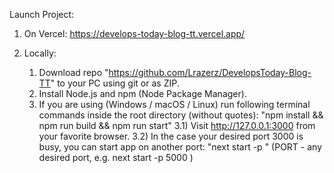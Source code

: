 Launch Project:

1. On Vercel:
https://develops-today-blog-tt.vercel.app/

2. Locally:
    1) Download repo "https://github.com/Lrazerz/DevelopsToday-Blog-TT" to your 
    PC using git or as ZIP.
    2) Install Node.js and npm (Node Package Manager).
    3) If you are using (Windows / macOS / Linux) run following 
    terminal commands inside the root directory (without quotes):
    "npm install && npm run build && npm run start"
    3.1) Visit http://127.0.0.1:3000 from your favorite browser.
    3.2) In the case your desired port 3000 is busy, you can
        start app on another port: "next start -p <PORT>"
        (PORT - any desired port, e.g. next start -p 5000 )